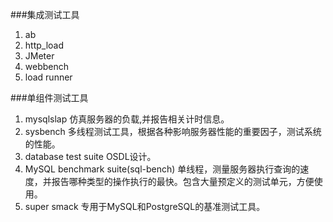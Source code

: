 ###集成测试工具
1. ab
2. http_load
3. JMeter
4. webbench
5. load runner

###单组件测试工具
1. mysqlslap 仿真服务器的负载,并报告相关计时信息。
2. sysbench 多线程测试工具，根据各种影响服务器性能的重要因子，测试系统的性能。
3. database test suite OSDL设计。
4. MySQL benchmark suite(sql-bench) 单线程，测量服务器执行查询的速度，并报告哪种类型的操作执行的最快。包含大量预定义的测试单元，方便使用。
5. super smack 专用于MySQL和PostgreSQL的基准测试工具。
